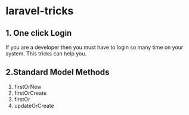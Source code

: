 # laravel-tricks
## 1. One click Login
If you are a developer then you must have to login so many time on your system. This tricks can help you.

## 2.Standard Model Methods
 1. firstOrNew
 2. firstOrCreate
 3. firstOr
 4. updateOrCreate
